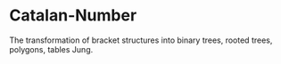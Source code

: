 # Catalan-Number
The transformation of bracket structures into binary trees, rooted trees, polygons, tables Jung.
